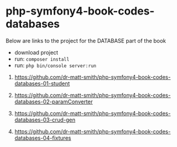# php-symfony4-book-codes-databases

Below are links to the project for the DATABASE part of the book

- download project
- run: `composer install`
- run: `php bin/console server:run`


1. https://github.com/dr-matt-smith/php-symfony4-book-codes-databases-01-student

1. https://github.com/dr-matt-smith/php-symfony4-book-codes-databases-02-paramConverter

1. https://github.com/dr-matt-smith/php-symfony4-book-codes-databases-03-crud-gen

1. https://github.com/dr-matt-smith/php-symfony4-book-codes-databases-04-fixtures


